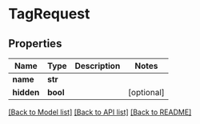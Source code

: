 # TagRequest

## Properties
Name | Type | Description | Notes
------------ | ------------- | ------------- | -------------
**name** | **str** |  | 
**hidden** | **bool** |  | [optional] 

[[Back to Model list]](../README.md#documentation-for-models) [[Back to API list]](../README.md#documentation-for-api-endpoints) [[Back to README]](../README.md)



